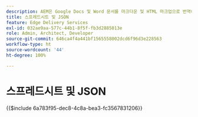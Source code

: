 ```yaml
---
description: AEM은 Google Docs 및 Word 문서를 마크다운 및 HTML 마크업으로 번역하는 것 외에도 스프레드시트(Microsoft Excel 통합 문서 및 Google 시트)를 웹 사이트 또는 웹 애플리케이션에서 쉽게 사용할 수 있는 JSON 파일로 번역합니다.
title: 스프레드시트 및 JSON
feature: Edge Delivery Services
exl-id: 032ae9aa-577c-44b1-8f5f-fb3d2885013e
role: Admin, Architect, Developer
source-git-commit: 646ca4f4a441bf1565558002dcd6f96d3e228563
workflow-type: ht
source-wordcount: '44'
ht-degree: 100%

---
```


# 스프레드시트 및 JSON

{{$include 6a783f95-dec8-4c8a-bea3-fc3567831206}}
